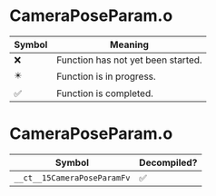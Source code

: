 # CameraPoseParam.o
| Symbol | Meaning 
| ------------- | ------------- 
| :x: | Function has not yet been started. 
| :eight_pointed_black_star: | Function is in progress. 
| :white_check_mark: | Function is completed. 


# CameraPoseParam.o
| Symbol | Decompiled? |
| ------------- | ------------- |
| `__ct__15CameraPoseParamFv` | :white_check_mark: |
